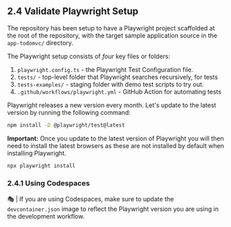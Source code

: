 ## 2.4 Validate Playwright Setup

The repository has been setup to have a Playwright project scaffolded at the root of the repository, with the target sample application source in the `app-todomvc/` directory. 

The Playwright setup consists of _four_ key files or folders:
 1. `playwright.config.ts` - the Playwright Test Configuration file.
 2. `tests/` -   top-level folder that Playwright searches recursively, for tests
 3. `tests-examples/` - staging folder with demo test scripts to try out.
 4. `.github/workflows/playwright.yml` - GitHub Action for automating tests

Playwright releases a new version every month. Let's update to the latest version by running the following command:

```bash
npm install -D @playwright/test@latest
```

**Important:**
Once you update to the latest version of Playwright you will then need to install the latest browsers as these are not installed by default when installing Playwright.

```bash
npx playwright install
```


### 2.4.1 Using Codespaces 

🎭 | If you are using Codespaces, make sure to update the `devcontainer.json` image to reflect the Playwright version you are using in the development workflow.